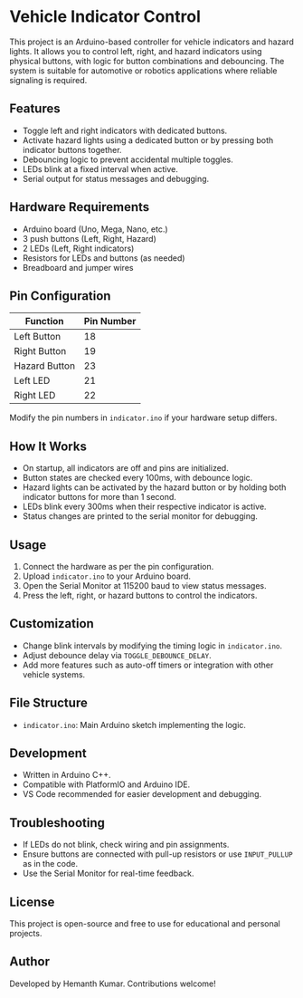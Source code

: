 # Vehicle Indicator Control

This project is an Arduino-based controller for vehicle indicators and hazard lights. It allows you to control left, right, and hazard indicators using physical buttons, with logic for button combinations and debouncing. The system is suitable for automotive or robotics applications where reliable signaling is required.

## Features

- Toggle left and right indicators with dedicated buttons.
- Activate hazard lights using a dedicated button or by pressing both indicator buttons together.
- Debouncing logic to prevent accidental multiple toggles.
- LEDs blink at a fixed interval when active.
- Serial output for status messages and debugging.

## Hardware Requirements

- Arduino board (Uno, Mega, Nano, etc.)
- 3 push buttons (Left, Right, Hazard)
- 2 LEDs (Left, Right indicators)
- Resistors for LEDs and buttons (as needed)
- Breadboard and jumper wires

## Pin Configuration

| Function        | Pin Number |
|-----------------|------------|
| Left Button     | 18         |
| Right Button    | 19         |
| Hazard Button   | 23         |
| Left LED        | 21         |
| Right LED       | 22         |

Modify the pin numbers in `indicator.ino` if your hardware setup differs.

## How It Works

- On startup, all indicators are off and pins are initialized.
- Button states are checked every 100ms, with debounce logic.
- Hazard lights can be activated by the hazard button or by holding both indicator buttons for more than 1 second.
- LEDs blink every 300ms when their respective indicator is active.
- Status changes are printed to the serial monitor for debugging.

## Usage

1. Connect the hardware as per the pin configuration.
2. Upload `indicator.ino` to your Arduino board.
3. Open the Serial Monitor at 115200 baud to view status messages.
4. Press the left, right, or hazard buttons to control the indicators.

## Customization

- Change blink intervals by modifying the timing logic in `indicator.ino`.
- Adjust debounce delay via `TOGGLE_DEBOUNCE_DELAY`.
- Add more features such as auto-off timers or integration with other vehicle systems.

## File Structure

- `indicator.ino`: Main Arduino sketch implementing the logic.

## Development

- Written in Arduino C++.
- Compatible with PlatformIO and Arduino IDE.
- VS Code recommended for easier development and debugging.

## Troubleshooting

- If LEDs do not blink, check wiring and pin assignments.
- Ensure buttons are connected with pull-up resistors or use `INPUT_PULLUP` as in the code.
- Use the Serial Monitor for real-time feedback.

## License

This project is open-source and free to use for educational and personal projects.

## Author

Developed by Hemanth Kumar. Contributions welcome!

